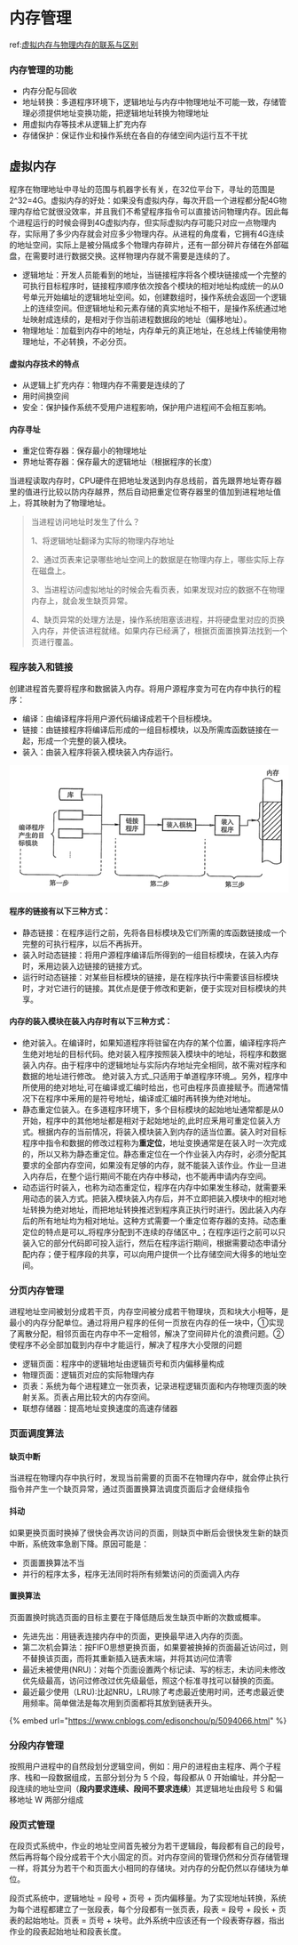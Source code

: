 # 内存管理

ref:[虚拟内存与物理内存的联系与区别](https://blog.csdn.net/lvyibin890/article/details/82217193)

### 内存管理的功能

* 内存分配与回收
* 地址转换：多道程序环境下，逻辑地址与内存中物理地址不可能一致，存储管理必须提供地址变换功能，把逻辑地址转换为物理地址
* 用虚拟内存等技术从逻辑上扩充内存
* 存储保护：保证作业和操作系统在各自的存储空间内运行互不干扰

## 虚拟内存

程序在物理地址中寻址的范围与机器字长有关，在32位平台下，寻址的范围是2^32=4G。虚拟内存的好处：如果没有虚拟内存，每次开启一个进程都分配4G物理内存给它就很没效率，并且我们不希望程序指令可以直接访问物理内存。因此每个进程运行的时候会得到4G虚拟内存，但实际虚拟内存可能只对应一点物理内存，实际用了多少内存就会对应多少物理内存。从进程的角度看，它拥有4G连续的地址空间，实际上是被分隔成多个物理内存碎片，还有一部分碎片存储在外部磁盘，在需要时进行数据交换。这样物理内存就不需要是连续的了。

* 逻辑地址：开发人员能看到的地址，当链接程序将各个模块链接成一个完整的可执行目标程序时，链接程序顺序依次按各个模块的相对地址构成统一的从0号单元开始编址的逻辑地址空间。如，创建数组时，操作系统会返回一个逻辑上的连续空间。但逻辑地址和元素存储的真实地址不相干，是操作系统通过地址映射成连续的，是相对于你当前进程数据段的地址（偏移地址）。
* 物理地址：加载到内存中的地址，内存单元的真正地址，在总线上传输使用物理地址，不必转换，不必分页。

#### 虚拟内存技术的特点

* 从逻辑上扩充内存：物理内存不需要是连续的了
* 用时间换空间
* 安全：保护操作系统不受用户进程影响，保护用户进程间不会相互影响。

#### 内存寻址

* 重定位寄存器：保存最小的物理地址
* 界地址寄存器：保存最大的逻辑地址（根据程序的长度）

当进程读取内存时，CPU硬件在把地址发送到内存总线前，首先跟界地址寄存器里的值进行比较以防内存越界，然后自动把重定位寄存器里的值加到进程地址值上，将其映射为了物理地址。

> 当进程访问地址时发生了什么？
>
> 1、将逻辑地址翻译为实际的物理内存地址
>
> 2、通过页表来记录哪些地址空间上的数据是在物理内存上，哪些实际上存在磁盘上。
>
> 3、当进程访问虚拟地址的时候会先看页表，如果发现对应的数据不在物理内存上，就会发生缺页异常。
>
> 4、缺页异常的处理方法是，操作系统阻塞该进程，并将硬盘里对应的页换入内存，并使该进程就绪。如果内存已经满了，根据页面置换算法找到一个页进行覆盖。

### 程序装入和链接

创建进程首先要将程序和数据装入内存。将用户源程序变为可在内存中执行的程序：

* 编译：由编译程序将用户源代码编译成若干个目标模块。
* 链接：由链接程序将编译后形成的一组目标模块，以及所需库函数链接在一起，形成一个完整的装入模块。
* 装入：由装入程序将装入模块装入内存运行。

![](../../.gitbook/assets/image%20%2835%29.png)

#### 程序的链接有以下三种方式：

* 静态链接：在程序运行之前，先将各目标模块及它们所需的库函数链接成一个完整的可执行程序，以后不再拆开。
* 装入时动态链接：将用户源程序编译后所得到的一组目标模块，在装入内存时，釆用边装入边链接的链接方式。
* 运行时动态链接：对某些目标模块的链接，是在程序执行中需要该目标模块时，才对它进行的链接。其优点是便于修改和更新，便于实现对目标模块的共享。

#### 内存的装入模块在装入内存时有以下三种方式：

* 绝对装入。在编译时，如果知道程序将驻留在内存的某个位置，编译程序将产生绝对地址的目标代码。绝对装入程序按照装入模块中的地址，将程序和数据装入内存。由于程序中的逻辑地址与实际内存地址完全相同，故不需对程序和数据的地址进行修改。 绝对装入方式_只适用于单道程序环境_。另外，程序中所使用的绝对地址,可在编译或汇编时给出，也可由程序员直接赋予。而通常情况下在程序中釆用的是符号地址，编译或汇编时再转换为绝对地址。
* 静态重定位装入。在多道程序环境下，多个目标模块的起始地址通常都是从0开始，程序中的其他地址都是相对于起始地址的,此时应釆用可重定位装入方式。根据内存的当前情况，将装入模块装入到内存的适当位置。装入时对目标程序中指令和数据的修改过程称为**重定位**，地址变换通常是在装入时一次完成的，所以又称为静态重定位。静态重定位在一个作业装入内存时，必须分配其要求的全部内存空间，如果没有足够的内存，就不能装入该作业。作业一旦进入内存后，在整个运行期间不能在内存中移动，也不能再申请内存空间。
* 动态运行时装入，也称为动态重定位，程序在内存中如果发生移动，就需要釆用动态的装入方式。把装入模块装入内存后，并不立即把装入模块中的相对地址转换为绝对地址，而把地址转换推迟到程序真正执行时进行。因此装入内存后的所有地址均为相对地址。这种方式需要一个重定位寄存器的支持。动态重定位的特点是可以_将程序分配到不连续的存储区中_；在程序运行之前可以只装入它的部分代码即可投入运行，然后在程序运行期间，根据需要动态申请分配内存；便于程序段的共享，可以向用户提供一个比存储空间大得多的地址空间。

### 分页内存管理

进程地址空间被划分成若干页，内存空间被分成若干物理块，页和块大小相等，是最小的内存分配单位。通过将用户程序的任何一页放在内存的任一块中，①实现了离散分配，相邻页面在内存中不一定相邻，解决了空间碎片化的浪费问题。②使程序不必全部加载到内存中才能运行，解决了程序大小受限的问题

* 逻辑页面：程序中的逻辑地址由逻辑页号和页内偏移量构成
* 物理页面：逻辑页对应的实际物理内存
* 页表：系统为每个进程建立一张页表，记录进程逻辑页面和内存物理页面的映射关系。页表占用比较大的内存空间。
* 联想存储器：提高地址变换速度的高速存储器

### 页面调度算法

#### 缺页中断

当进程在物理内存中执行时，发现当前需要的页面不在物理内存中，就会停止执行指令并产生一个缺页异常，通过页面置换算法调度页面后才会继续指令

#### 抖动

如果更换页面时换掉了很快会再次访问的页面，则缺页中断后会很快发生新的缺页中断，系统效率急剧下降。原因可能是：

* 页面置换算法不当
* 并行的程序太多，程序无法同时将所有频繁访问的页面调入内存

#### 置换算法

页面置换时挑选页面的目标主要在于降低随后发生缺页中断的次数或概率。

* 先进先出：用链表连接内存中的页面，更换最早进入内存的页面。
* 第二次机会算法：按FIFO思想更换页面，如果要被换掉的页面最近访问过，则不替换该页面，而将其重新插入链表末端，并将其访问位清零
* 最近未被使用\(NRU\)：对每个页面设置两个标记读、写的标志，未访问未修改优先级最高，访问过修改过优先级最低，照这个标准寻找可以替换的页面。
* 最近最少使用（LRU\):比起NRU，LRU除了考虑最近使用时间，还考虑最近使用频率。简单做法是每次用到页面都将其放到链表开头。

{% embed url="https://www.cnblogs.com/edisonchou/p/5094066.html" %}

### 分段内存管理

 按照用户进程中的自然段划分逻辑空间，例如：用户的进程由主程序、两个子程序、栈和一段数据组成，五部分划分为 5 个段，每段都从 0 开始编址，并分配一段连续的地址空间（**段内要求连续、段间不要求连续**）其逻辑地址由段号 S 和偏移地址 W 两部分组成

### 段页式管理

在段页式系统中，作业的地址空间首先被分为若干逻辑段，每段都有自己的段号，然后再将每个段分成若干个大小固定的页。对内存空间的管理仍然和分页存储管理一样，将其分为若干个和页面大小相同的存储块。对内存的分配仍然以存储块为单位。

段页式系统中，逻辑地址 = 段号 + 页号 + 页内偏移量。为了实现地址转换，系统为每个进程都建立了一张段表，每个分段都有一张页表，段表 = 段号 + 段长 + 页表的起始地址。页表 = 页号 + 块号。此外系统中应该还有一个段表寄存器，指出作业的段表起始地址和段表长度。

